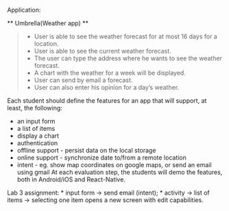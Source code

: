 

Application:

** Umbrella(Weather app) ** 

>* User is able to see the weather forecast for at most 16 days for a location.
>* User is able to see the current weather forecast.
>* The user can type the address where he wants to see the weather forecast.
>* A chart with the weather for a week will be displayed.
>* User can send by email a forecast.
>* User can also enter his opinion for a day’s weather.


Each student should define the features for an app that will 
support, at least, the following:
- an input form
- a list of items
- display a chart
- authentication
- offline support - persist data on the local storage
- online support - synchronize date to/from a remote location
- intent - eg. show map coordinates on google maps, or send 
an email using gmail
At each evaluation step, the students will demo the features, both
in Android/iOS and React-Native.

Lab 3 assignment:
	* input form -> send email (intent);
	* activity -> list of items 
		   -> selecting one item opens a new screen with edit capabilities.


